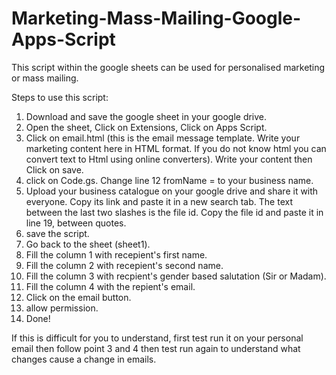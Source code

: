 # Marketing-Mass-Mailing-Google-Apps-Script
This script within the google sheets can be used for personalised marketing or mass mailing.

Steps to use this script:
1. Download and save the google sheet in your google drive.
2. Open the sheet, Click on Extensions, Click on Apps Script.
3. Click on email.html (this is the email message template. Write your marketing content here in HTML format. If you do not know html you can convert text to Html using online converters). Write your content then Click on save.
4. click on Code.gs. Change line 12 fromName = to your business name.
5. Upload your business catalogue on your google drive and share it with everyone. Copy its link and paste it in a new search tab. The text between the last two slashes is the file id. Copy the file id and paste it in line 19, between quotes.
6. save the script.
7. Go back to the sheet (sheet1).
8. Fill the column 1 with recepient's first name.
9. Fill the column 2 with recepient's second name.
10. Fill the column 3 with recpient's gender based salutation (Sir or Madam).
11. Fill the column 4 with the repient's email.
12. Click on the email button.
13. allow permission.
14. Done!

If this is difficult for you to understand, first test run it on your personal email then follow point 3 and 4 then test run again to understand what changes cause a change in emails. 
